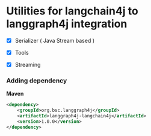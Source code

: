 # Utilities for langchain4j to langgraph4j integration

- [x] Serializer ( Java Stream based )
- [x] Tools
- [x] Streaming 


### Adding dependency 

**Maven**
```xml
<dependency>
    <groupId>org.bsc.langgraph4j</groupId>
    <artifactId>langgraph4j-langchain4j</artifactId>
    <version>1.0.0</version>
</dependency>
```